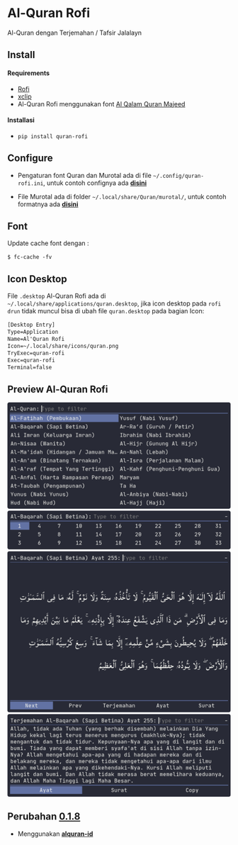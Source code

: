 # Al-Quran Rofi
Al-Quran dengan Terjemahan / Tafsir Jalalayn

## Install
#### Requirements
- [Rofi](https://github.com/davatorium/rofi)
- [xclip](https://github.com/astrand/xclip)
- Al-Quran Rofi menggunakan font [Al Qalam Quran Majeed](https://gitlab.com/nesstero/Al-Quran-Rofi/-/blob/master/quran_rofi/assets/Al%20Qalam%20Quran%20Majeed.ttf)
#### Installasi
- `pip install quran-rofi`

## Configure
- Pengaturan font Quran dan Murotal ada di file `~/.config/quran-rofi.ini`, untuk contoh confignya ada **[disini](https://gitlab.com/nesstero/Al-Quran-Rofi/-/blob/master/quran_rofi/assets/contoh_confgi_quran-rofi.ini)**

- File Murotal ada di folder `~/.local/share/Quran/murotal/`, untuk contoh formatnya  ada **[disini](https://gitlab.com/nesstero/Al-Quran-Rofi/-/tree/master/quran_rofi/assets/murotal)**

## Font
Update cache font dengan :
```
$ fc-cache -fv
```

## Icon Desktop
File `.desktop` Al-Quran Rofi ada di `~/.local/share/applications/quran.desktop`, jika icon desktop pada `rofi drun` tidak muncul bisa di ubah file `quran.desktop` pada bagian Icon:
```
[Desktop Entry]
Type=Application
Name=Al'Quran Rofi
Icon=~/.local/share/icons/quran.png
TryExec=quran-rofi
Exec=quran-rofi
Terminal=false
```

## Preview Al-Quran Rofi
![Al-Quran Rofi](https://github.com/nesstero/Al-Quran-Rofi/raw/master/ss.png)


## Perubahan [0.1.8](https://pypi.org/project/quran-rofi/0.1.8/)
- Menggunakan **[alquran-id](https://pypi.org/project/alquran-id/)**

